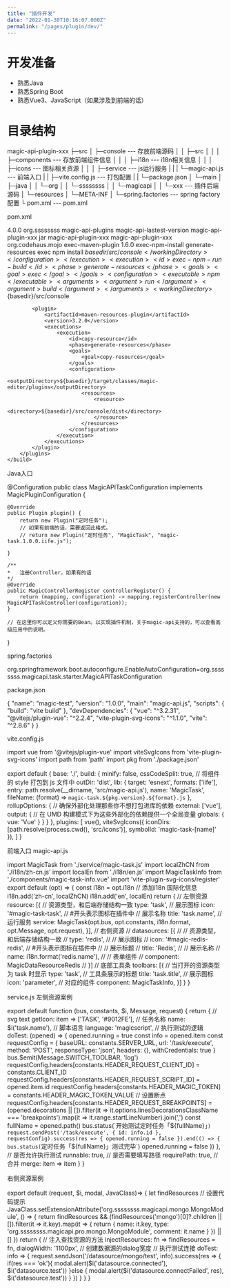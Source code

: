 ```yaml
---
title: "插件开发"
date: "2022-01-30T10:16:07.000Z"
permalink: "/pages/plugin/dev/"
---
```

# 开发准备

 * 熟悉Java
 * 熟悉Spring Boot
 * 熟悉Vue3、JavaScript（如果涉及到前端的话）


# 目录结构

magic-api-plugin-xxx
├─src
│  ├─console                        --- 存放前端源码
│  │  ├─src
│  │  │   ├─components              --- 存放前端组件信息
│  │  │   ├─i18n                    --- i18n相关信息
│  │  │   ├─icons                   --- 图标相关资源
│  │  │   ├─service                 --- js运行服务
|  |  |   └─magic-api.js                --- 前端入口
|  |  ├─vite.config.js              --- 打包配置
|  |  └─package.json
│  └─main
│      ├─java
│      │  └─org
│      │      └─ssssssss
│      │          └─magicapi
│      │              └─xxx         --- 插件后端源码
│      └─resources
│          └─META-INF
│             └─spring.factories    --- spring factory配置
└ pom.xml                           --- pom.xml 


pom.xml

<?xml version="1.0" encoding="UTF-8"?>
<project xmlns:xsi="http://www.w3.org/2001/XMLSchema-instance"
         xmlns="http://maven.apache.org/POM/4.0.0"
         xsi:schemaLocation="http://maven.apache.org/POM/4.0.0 http://maven.apache.org/xsd/maven-4.0.0.xsd">
    <modelVersion>4.0.0</modelVersion>
    <!-- 父依赖 -->
    <parent>
        <groupId>org.ssssssss</groupId>
        <artifactId>magic-api-plugins</artifactId>
        <version>magic-api-lastest-version</version>
    </parent>
    <artifactId>magic-api-plugin-xxx</artifactId>
    <packaging>jar</packaging>
    <name>magic-api-plugin-xxx</name>
    <description>magic-api-plugin-xxx</description>
    <dependencies>
        <!-- 添加你需要加的依赖 -->
    </dependencies>
    <!-- 如果有前端代码的话，则添加下方配置，如果没有则不需要。 -->
    <build>
        <plugins>
            <!-- npm install && npm run build -->
            <plugin>
                <groupId>org.codehaus.mojo</groupId>
                <artifactId>exec-maven-plugin</artifactId>
                <version>1.6.0</version>
                <executions>
                    <execution>
                        <id>exec-npm-install</id>
                        <phase>generate-resources</phase>
                        <goals>
                            <goal>exec</goal>
                        </goals>
                        <configuration>
                            <executable>npm</executable>
                            <arguments>
                                <argument>install</argument>
                            </arguments>
                            <workingDirectory>${basedir}/src/console</workingDirectory>
                        </configuration>
                    </execution>
                    <execution>
                        <id>exec-npm-run-build</id>
                        <phase>generate-resources</phase>
                        <goals>
                            <goal>exec</goal>
                        </goals>
                        <configuration>
                            <executable>npm</executable>
                            <arguments>
                                <argument>run</argument>
                                <argument>build</argument>
                            </arguments>
                            <workingDirectory>${basedir}/src/console</workingDirectory>
                        </configuration>
                    </execution>
                </executions>
            </plugin>


            <plugin>
                <artifactId>maven-resources-plugin</artifactId>
                <version>3.2.0</version>
                <executions>
                    <execution>
                        <id>copy-resource</id>
                        <phase>generate-resources</phase>
                        <goals>
                            <goal>copy-resources</goal>
                        </goals>
                        <configuration>
                            <outputDirectory>${basedir}/target/classes/magic-editor/plugins</outputDirectory>
                            <resources>
                                <resource>
                                    <directory>${basedir}/src/console/dist</directory>
                                </resource>
                            </resources>
                        </configuration>
                    </execution>
                </executions>
            </plugin>
        </plugins>
    </build>
</project>



Java入口

@Configuration
public class MagicAPITaskConfiguration implements MagicPluginConfiguration {

	@Override
	public Plugin plugin() {
        return new Plugin("定时任务");
        // 如果有前端的话，需要返回此格式。
		// return new Plugin("定时任务", "MagicTask", "magic-task.1.0.0.iife.js");
        
	}

    /**
    *   注册Controller，如果有的话
    */
	@Override
	public MagicControllerRegister controllerRegister() {
		return (mapping, configuration) -> mapping.registerController(new MagicAPITaskController(configuration));
	}

    // 在这里你可以定义你需要的Bean。以实现插件机制，关于magic-api支持的，可以查看高级应用中的说明。
}


spring.factories

org.springframework.boot.autoconfigure.EnableAutoConfiguration=org.ssssssss.magicapi.task.starter.MagicAPITaskConfiguration


package.json

{
  "name": "magic-test",
  "version": "1.0.0",
  "main": "magic-api.js",
  "scripts": {
    "build": "vite build"
  },
  "devDependencies": {
    "vue": "^3.2.31",
    "@vitejs/plugin-vue": "^2.2.4",
    "vite-plugin-svg-icons": "^1.1.0",
    "vite": "^2.8.6"
  }
}


vite.config.js

import vue from '@vitejs/plugin-vue'
import viteSvgIcons from 'vite-plugin-svg-icons'
import path from 'path'
import pkg from './package.json'

export default {
    base: './',
    build: {
        minify: false,
        cssCodeSplit: true, // 将组件的 style 打包到 js 文件中
        outDir: 'dist',
        lib: {
            target: 'esnext',
            formats: ['iife'],
            entry: path.resolve(__dirname, 'src/magic-api.js'),
            name: 'MagicTask',
            fileName: (format) => `magic-task.${pkg.version}.${format}.js`
        },
        rollupOptions: {
            // 确保外部化处理那些你不想打包进库的依赖
            external: ['vue'],
            output: {
                // 在 UMD 构建模式下为这些外部化的依赖提供一个全局变量
                globals: {
                    vue: 'Vue'
                }
            }
        }
    },
    plugins: [
        vue(),
        viteSvgIcons({
			iconDirs: [path.resolve(process.cwd(), 'src/icons')],
			symbolId: 'magic-task-[name]'
		}),
    ]
}


前端入口 magic-api.js

import MagicTask from './service/magic-task.js'
import localZhCN from './i18n/zh-cn.js'
import localEn from './i18n/en.js'
import MagicTaskInfo from './components/magic-task-info.vue'
import 'vite-plugin-svg-icons/register'
export default (opt) => {
    const i18n = opt.i18n
    // 添加i18n 国际化信息
    i18n.add('zh-cn', localZhCN)
    i18n.add('en', localEn)
    return {
        // 左侧资源
        resource: [{
            // 资源类型，和后端存储结构一致
            type: 'task',
            // 展示图标
            icon: '#magic-task-task',   // #开头表示图标在插件中
            // 展示名称
            title: 'task.name',
            // 运行服务
            service: MagicTask(opt.bus, opt.constants, i18n.format, opt.Message, opt.request),
        }],
        // 右侧资源
        // datasources: [{
        //     // 资源类型，和后端存储结构一致
        //     type: 'redis',
        //     // 展示图标
        //     icon: '#magic-redis-redis',   // #开头表示图标在插件中
        //     // 展示标题
        //     title: 'Redis',
        //     // 展示名称
        //     name: i18n.format('redis.name'),
        //     // 表单组件
        //     component: MagicDataResourceRedis
        // }]
        // 底部工具条
        toolbars: [{
            // 当打开的资源类型为 task 时显示
            type: 'task',
            // 工具条展示的标题
            title: 'task.title',
            // 展示图标
            icon: 'parameter',
            // 对应的组件
            component: MagicTaskInfo,
        }]
    }
}


service.js 左侧资源案例

export default function (bus, constants, $i, Message, request) {
    return {
        // svg text
        getIcon: item => ['TASK', '#9012FE'],
        // 任务名称
        name: $i('task.name'),
        // 脚本语言
        language: 'magicscript',
        // 执行测试的逻辑
        doTest: (opened) => {
            opened.running = true
            const info = opened.item
            const requestConfig = {
                baseURL: constants.SERVER_URL,
                url: '/task/execute',
                method: 'POST',
                responseType: 'json',
                headers: {},
                withCredentials: true
            }
            bus.$emit(Message.SWITCH_TOOLBAR, 'log')
            requestConfig.headers[constants.HEADER_REQUEST_CLIENT_ID] = constants.CLIENT_ID
            requestConfig.headers[constants.HEADER_REQUEST_SCRIPT_ID] = opened.item.id
            requestConfig.headers[constants.HEADER_MAGIC_TOKEN] = constants.HEADER_MAGIC_TOKEN_VALUE
            // 设置断点
            requestConfig.headers[constants.HEADER_REQUEST_BREAKPOINTS] = (opened.decorations || []).filter(it => it.options.linesDecorationsClassName === 'breakpoints').map(it => it.range.startLineNumber).join(',')
            const fullName = opened.path()
            bus.status(`开始测试定时任务「${fullName}」`)
            request.sendPost('/task/execute', { id: info.id }, requestConfig).success(res => {
                opened.running = false
            }).end(() => {
                bus.status(`定时任务「${fullName}」测试完毕`)
                opened.running = false
            })
        },
        // 是否允许执行测试
        runnable: true,
        // 是否需要填写路径
        requirePath: true,
        // 合并
        merge: item => item
    }
}


右侧资源案例

export default (request, $i, modal, JavaClass)=> {
    let findResources
    // 设置代码提示
    JavaClass.setExtensionAttribute('org.ssssssss.magicapi.mongo.MongoModule', () => {
        return findResources && (findResources('mongo')[0]?.children || []).filter(it => it.key).map(it => {
            return {
                name: it.key,
                type: 'org.ssssssss.magicapi.pro.mongo.MongoModule',
                comment: it.name
            }
        }) || []
    })
    return {
        // 注入查找资源的方法
        injectResources: fn => findResources = fn,
        dialogWidth: '1100px',  // 创建数据源的dialog宽度
        // 执行测试连接
        doTest: info => {
            request.sendJson('/datasource/mongo/test', info).success(res => {
                if(res === 'ok'){
                    modal.alert($i('datasource.connected'), $i('datasource.test'))
                }else {
                    modal.alert($i('datasource.connectFailed', res), $i('datasource.test'))
                }
            })
        }
    }
}
